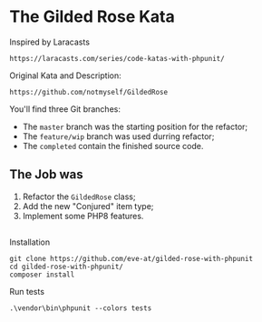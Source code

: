 # The Gilded Rose Kata

Inspired by Laracasts
```
https://laracasts.com/series/code-katas-with-phpunit/
```

Original Kata and Description:
```
https://github.com/notmyself/GildedRose
```

You'll find three Git branches:
- The `master` branch was the starting position for the refactor;
- The `feature/wip` branch was used durring refactor;
- The `completed` contain the finished source code.

## The Job was

1. Refactor the `GildedRose` class;
2. Add the new "Conjured" item type;
3. Implement some PHP8 features.

##

Installation
```
git clone https://github.com/eve-at/gilded-rose-with-phpunit
cd gilded-rose-with-phpunit/
composer install
```

Run tests
```
.\vendor\bin\phpunit --colors tests
```